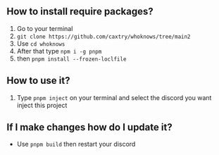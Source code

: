 ## How to install require packages?

1. Go to your terminal
2. `git clone https://github.com/caxtry/whoknows/tree/main2`
3. Use `cd whoknows`
4. After that type `npm i -g pnpm`
5. then `pnpm install --frozen-loclfile`

## How to use it?

1. Type `pnpm inject` on your terminal and select the discord you want inject this project

## If I make changes how do I update it?

* Use `pnpm build` then restart your discord